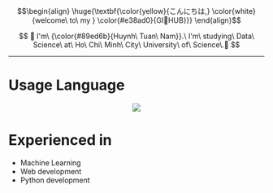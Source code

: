 $$\begin{align}
\huge{\textbf{\color{yellow}{こんにちは,} \color{white}{welcome\ to\ my } \color{#e38ad0}{GI🐥HUB}}}
\end{align}$$

$$
🎄 I'm\ {\color{#89ed6b}{Huynh\ Tuan\ Nam}}.\ I'm\ studying\ Data\ Science\ at\ Ho\ Chi\ Minh\ City\ University\ of\ Science\.🎄
$$

---

# Usage Language 

<p align="center">
  <a href="https://skillicons.dev">
    <img src="https://skillicons.dev/icons?i=python,cpp,js,html,css,react" />
  </a>
</p>

# Experienced in
+ Machine Learning
+ Web development
+ Python development
